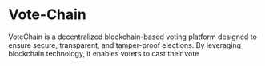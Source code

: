 # Vote-Chain
VoteChain is a decentralized blockchain-based voting platform designed to ensure secure, transparent, and tamper-proof elections. By leveraging blockchain technology, it enables voters to cast their vote
